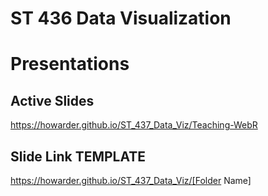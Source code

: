 # ST 436 Data Visualization

# Presentations

## Active Slides

https://howarder.github.io/ST_437_Data_Viz/Teaching-WebR


## Slide Link TEMPLATE

https://howarder.github.io/ST_437_Data_Viz/[Folder Name]


